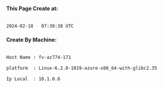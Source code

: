 
   
#### This Page Create at:

```bash

2024-02-18 - 07:30:38 UTC

```

#### Create By Machine:

```bash

Host Name : fv-az774-171

platform  : Linux-6.2.0-1019-azure-x86_64-with-glibc2.35

Ip Local  : 10.1.0.6

```

